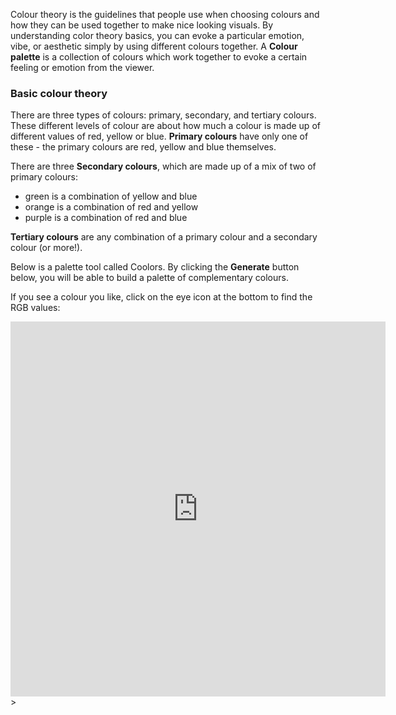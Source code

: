 Colour theory is the guidelines that people use when choosing colours and how they can be used together to make nice looking visuals. By understanding color theory basics, you can evoke a particular emotion, vibe, or aesthetic simply by using different colours together. A **Colour palette** is a collection of colours which work together to evoke a certain feeling or emotion from the viewer.

### Basic colour theory 
There are three types of colours: primary, secondary, and tertiary colours. These different levels of colour are about how much a colour is made up of different values of red, yellow or blue. **Primary colours** have only one of these - the primary colours are red, yellow and blue themselves. 

There are three **Secondary colours**, which are made up of a mix of two of primary colours: 
+ green is a combination of yellow and blue
+ orange is a combination of red and yellow 
+ purple is a combination of red and blue

**Tertiary colours** are any combination of a primary colour and a secondary colour (or more!).

Below is a palette tool called Coolors. By clicking the **Generate** button below, you will be able to build a palette of complementary colours. 

If you see a colour you like, click on the eye icon at the bottom to find the RGB values:

<iframe width="600px" height="600px" src="https://coolors.co/generate" title="Coolors palette generator" frameborder="0"></iframe>>



